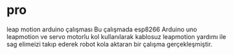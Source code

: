 # pro
leap motion arduino çalışması
Bu çalışmada esp8266 Arduino uno leapmotion ve servo motorlu kol kullanılarak kablosuz leapmotion yardımı ile sag elimeizi takıp ederek 
robot kola aktaran bir çalışma gerçekleşmiştir.
